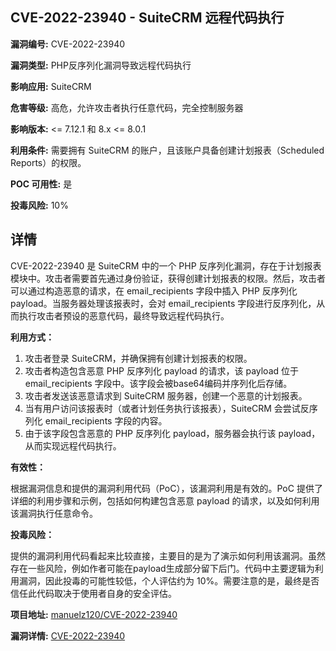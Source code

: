 ## CVE-2022-23940 - SuiteCRM 远程代码执行

**漏洞编号:** CVE-2022-23940

**漏洞类型:** PHP反序列化漏洞导致远程代码执行

**影响应用:** SuiteCRM

**危害等级:** 高危，允许攻击者执行任意代码，完全控制服务器

**影响版本:** <= 7.12.1 和 8.x <= 8.0.1

**利用条件:** 需要拥有 SuiteCRM 的账户，且该账户具备创建计划报表（Scheduled Reports）的权限。

**POC 可用性:** 是

**投毒风险:** 10%

## 详情

CVE-2022-23940 是 SuiteCRM 中的一个 PHP 反序列化漏洞，存在于计划报表模块中。攻击者需要首先通过身份验证，获得创建计划报表的权限。然后，攻击者可以通过构造恶意的请求，在 email_recipients 字段中插入 PHP 反序列化 payload。当服务器处理该报表时，会对 email_recipients 字段进行反序列化，从而执行攻击者预设的恶意代码，最终导致远程代码执行。

**利用方式：**

1.  攻击者登录 SuiteCRM，并确保拥有创建计划报表的权限。
2.  攻击者构造包含恶意 PHP 反序列化 payload 的请求，该 payload 位于 email_recipients 字段中。该字段会被base64编码并序列化后存储。
3.  攻击者发送该恶意请求到 SuiteCRM 服务器，创建一个恶意的计划报表。
4.  当有用户访问该报表时（或者计划任务执行该报表），SuiteCRM 会尝试反序列化 email_recipients 字段的内容。
5.  由于该字段包含恶意的 PHP 反序列化 payload，服务器会执行该 payload，从而实现远程代码执行。

**有效性：**

根据漏洞信息和提供的漏洞利用代码（PoC），该漏洞利用是有效的。PoC 提供了详细的利用步骤和示例，包括如何构建包含恶意 payload 的请求，以及如何利用该漏洞执行任意命令。

**投毒风险：**

提供的漏洞利用代码看起来比较直接，主要目的是为了演示如何利用该漏洞。虽然存在一些风险，例如作者可能在payload生成部分留下后门。代码中主要逻辑为利用漏洞，因此投毒的可能性较低，个人评估约为 10%。需要注意的是，最终是否信任此代码取决于使用者自身的安全评估。

**项目地址:** [manuelz120/CVE-2022-23940](https://github.com/manuelz120/CVE-2022-23940)

**漏洞详情:** [CVE-2022-23940](https://nvd.nist.gov/vuln/detail/CVE-2022-23940)